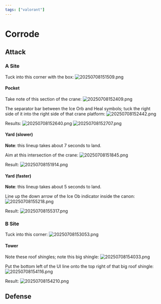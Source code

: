 ```yaml
---
tags: ["valorant"]
---
```


# Corrode

## Attack

### A Site

Tuck into this corner with the box:
![20250708151509.png](/screenshots/20250708151509.png)

#### Pocket

Take note of this section of the crane:
![20250708152409.png](/screenshots/20250708152409.png)

The separator bar between the Ice Orb and Heal symbols; tuck the right side of it into the right side of that crane platform:
![20250708152442.png](/screenshots/20250708152442.png)

Results:
![20250708152640.png](/screenshots/20250708152640.png)
![20250708152707.png](/screenshots/20250708152707.png)

#### Yard (slower)

**Note**: this lineup takes about 7 seconds to land.

Aim at this intersection of the crane:
![20250708151845.png](/screenshots/20250708151845.png)

Result:
![20250708151914.png](/screenshots/20250708151914.png)

#### Yard (faster)

**Note**: this lineup takes about 5 seconds to land.

Line up the down arrow of the Ice Ob indicator inside the canon:
![20250708155218.png](/screenshots/20250708155218.png)

Result:
![20250708155317.png](/screenshots/20250708155317.png)

### B Site

Tuck into this corner:
![20250708153053.png](/screenshots/20250708153053.png)

#### Tower

Note these roof shingles; note this big shingle:
![20250708154033.png](/screenshots/20250708154033.png)

Put the bottom left of the UI line onto the top right of that big roof shingle:
![20250708154116.png](/screenshots/20250708154116.png)

Result:
![20250708154210.png](/screenshots/20250708154210.png)

## Defense
